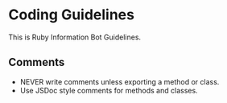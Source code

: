 Coding Guidelines
==

This is Ruby Information Bot Guidelines.

## Comments

- NEVER write comments unless exporting a method or class.
- Use JSDoc style comments for methods and classes.
